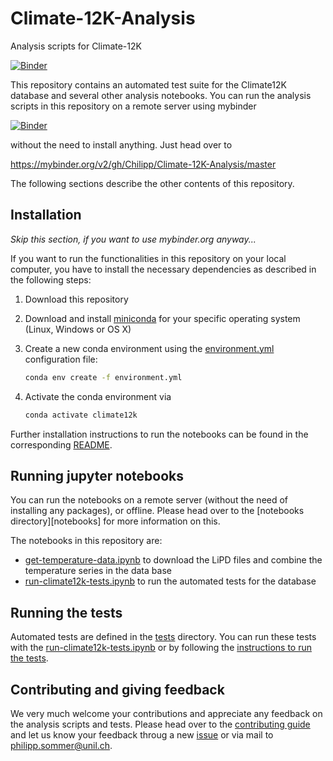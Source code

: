 # Climate-12K-Analysis
Analysis scripts for Climate-12K

[![Binder](https://mybinder.org/badge_logo.svg)](https://mybinder.org/v2/gh/Chilipp/Climate-12K-Analysis/master)

This repository contains an automated test suite for the Climate12K database
and several other analysis notebooks. You can run the analysis scripts in this
repository on a remote server using mybinder

[![Binder](https://mybinder.org/badge_logo.svg)](https://mybinder.org/v2/gh/Chilipp/Climate-12K-Analysis/master)

without the need to install anything. Just head over to

https://mybinder.org/v2/gh/Chilipp/Climate-12K-Analysis/master

The following sections describe the other contents of this repository.


## Installation
*Skip this section, if you want to use mybinder.org anyway...*

If you want to run the functionalities in this repository on your local
computer,  you have to install the necessary dependencies as described in the
following steps:

1. Download this repository
2. Download and install [miniconda](https://conda.io/en/latest/miniconda.html)
   for your specific operating system (Linux, Windows or OS X)
3. Create a new conda environment using the [environment.yml](environment.yml)
   configuration file:

   ```bash
   conda env create -f environment.yml
   ```
4. Activate the conda environment via
   ```bash
   conda activate climate12k
   ```

Further installation instructions to run the notebooks can be found
in the corresponding [README](notebooks/README.md).

## Running jupyter notebooks

You can run the notebooks on a remote server (without the need of installing
any packages), or offline. Please head over to the
[notebooks directory][notebooks] for more information on this.

The notebooks in this repository are:

- [get-temperature-data.ipynb](notebooks/get-temperature-data.ipynb) to
  download the LiPD files and combine the temperature series in the data base
- [run-climate12k-tests.ipynb](notebooks/run-climate12k-tests.ipynb) to run
  the automated tests for the database


## Running the tests
Automated tests are defined in the [tests](tests) directory. You can
run these tests with the [run-climate12k-tests.ipynb](notebooks/run-climate12k-tests.ipynb)
or by following the [instructions to run the tests](tests/README.md).


## Contributing and giving feedback

We very much welcome your contributions and appreciate any feedback on the
analysis scripts and tests. Please head over to the
[contributing guide](CONTRIBUTING.md) and let us know your feedback throug
a new [issue](https://github.com/Chilipp/Climate-12K-Analysis/issues) or
via mail to [philipp.sommer@unil.ch](mailto:philipp.sommer@unil.ch).
